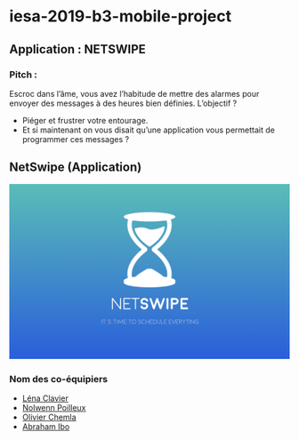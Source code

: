 # iesa-2019-b3-mobile-project

## Application : NETSWIPE
### Pitch :

 Escroc dans l’âme, vous avez l’habitude de mettre des alarmes pour envoyer des messages à des heures bien définies. L’objectif ? 

- Piéger et frustrer votre entourage.
- Et si maintenant on vous disait qu’une application vous permettait de programmer ces messages ?


## NetSwipe (Application)

![logo](medias/logo.png)

### Nom des co-équipiers
- [Léna Clavier](https://github.com/l-naC)
- [Nolwenn Poilleux](https://github.com/nte-25)
- [Olivier Chemla](https://github.com/olivech12)
- [Abraham Ibo](https://github.com/abrahamibo)